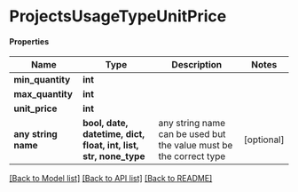 # ProjectsUsageTypeUnitPrice

#### Properties
Name | Type | Description | Notes
------------ | ------------- | ------------- | -------------
**min_quantity** | **int** |  | 
**max_quantity** | **int** |  | 
**unit_price** | **int** |  | 
**any string name** | **bool, date, datetime, dict, float, int, list, str, none_type** | any string name can be used but the value must be the correct type | [optional]

[[Back to Model list]](../README.md#documentation-for-models) [[Back to API list]](../README.md#documentation-for-api-endpoints) [[Back to README]](../README.md)

